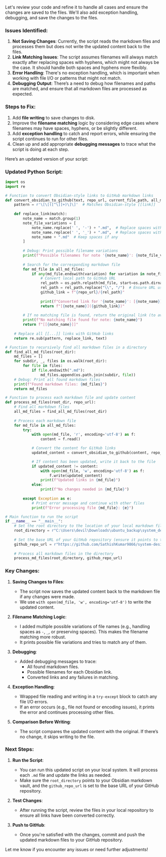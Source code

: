 Let's review your code and refine it to handle all cases and ensure the changes are saved to the files. We'll also add exception handling, debugging, and save the changes to the files.

### Issues Identified:
1. **Not Saving Changes**: Currently, the script reads the markdown files and processes them but does not write the updated content back to the files.
2. **Link Matching Issues**: The script assumes filenames will always match exactly after replacing spaces with hyphens, which might not always be the case. It should handle both spaces and hyphens more flexibly.
3. **Error Handling**: There's no exception handling, which is important when working with file I/O or patterns that might not match.
4. **Debugging Output**: There’s a need to debug how filenames and paths are matched, and ensure that all markdown files are processed as expected.

### Steps to Fix:
1. Add **file writing** to save changes to disk.
2. Improve the **filename matching** logic by considering edge cases where filenames may have spaces, hyphens, or be slightly different.
3. Add **exception handling** to catch and report errors, while ensuring the script continues to run for other files.
4. Clean up and add appropriate **debugging messages** to trace what the script is doing at each step.

Here’s an updated version of your script:

### Updated Python Script:

```python
import os
import re

# Function to convert Obsidian-style links to GitHub markdown links
def convert_obsidian_to_github(text, repo_url, current_file_path, all_md_files):
    pattern = r'\[\[([^\]]+)\]\]'  # Matches Obsidian-style [[link]]
    
    def replace_link(match):
        note_name = match.group(1)
        note_file_variations = [
            note_name.replace(' ', '-') + ".md",  # Replace spaces with hyphens
            note_name.replace(' ', '_') + ".md",  # Replace spaces with underscores
            note_name + ".md"  # Keep spaces if any
        ]
        
        # Debug: Print possible filename variations
        print(f"Possible filenames for note '{note_name}': {note_file_variations}")
        
        # Search for the corresponding markdown file
        for md_file in all_md_files:
            if any(md_file.endswith(variation) for variation in note_file_variations):
                # Convert local path to GitHub URL
                rel_path = os.path.relpath(md_file, start=os.path.dirname(current_file_path))
                rel_path = rel_path.replace("\\", "/")  # Ensure URL uses forward slashes
                github_link = f"{repo_url}/{rel_path}"
                
                print(f"Converted link for '{note_name}': [{note_name}]({github_link})")
                return f"[{note_name}]({github_link})"
        
        # If no matching file is found, return the original link (to avoid broken links)
        print(f"No matching file found for note: {note_name}")
        return f"[[{note_name}]]"
    
    # Replace all [[...]] links with GitHub links
    return re.sub(pattern, replace_link, text)

# Function to recursively find all markdown files in a directory
def find_all_md_files(root_dir):
    md_files = []
    for subdir, _, files in os.walk(root_dir):
        for file in files:
            if file.endswith(".md"):
                md_files.append(os.path.join(subdir, file))
    # Debug: Print all found markdown files
    print(f"Found markdown files: {md_files}")
    return md_files

# Function to process each markdown file and update content
def process_md_files(root_dir, repo_url):
    # Find all markdown files
    all_md_files = find_all_md_files(root_dir)
    
    # Process each markdown file
    for md_file in all_md_files:
        try:
            with open(md_file, 'r', encoding='utf-8') as f:
                content = f.read()

            # Convert the content for GitHub links
            updated_content = convert_obsidian_to_github(content, repo_url, md_file, all_md_files)

            # If content has been updated, write it back to the file
            if updated_content != content:
                with open(md_file, 'w', encoding='utf-8') as f:
                    f.write(updated_content)
                print(f"Updated links in {md_file}")
            else:
                print(f"No changes needed in {md_file}")
        
        except Exception as e:
            # Print error message and continue with other files
            print(f"Error processing file {md_file}: {e}")

# Main function to run the script
if __name__ == "__main__":
    # Set the root directory to the location of your local markdown files
    root_directory = r"C:\Users\devil\Downloads\ubuntu_backup\system_design_interview_prep"
    
    # Set the base URL of your GitHub repository (ensure it points to the correct branch for markdown files)
    github_repo_url = r"https://github.com/SathishKumar9866/system-design-interview-prep/blob/backlinks_test"
    
    # Process all markdown files in the directory
    process_md_files(root_directory, github_repo_url)
```

### Key Changes:

1. **Saving Changes to Files**: 
   - The script now saves the updated content back to the markdown file if any changes were made.
   - We use `with open(md_file, 'w', encoding='utf-8')` to write the updated content.

2. **Filename Matching Logic**:
   - I added multiple possible variations of file names (e.g., handling spaces as `-`, `_`, or preserving spaces). This makes the filename matching more robust.
   - It prints possible file variations and tries to match any of them.

3. **Debugging**:
   - Added debugging messages to trace:
     - All found markdown files.
     - Possible filenames for each Obsidian link.
     - Converted links and any failures in matching.
   
4. **Exception Handling**:
   - Wrapped file reading and writing in a `try-except` block to catch any file I/O errors.
   - If an error occurs (e.g., file not found or encoding issues), it prints the error and continues processing other files.

5. **Comparison Before Writing**:
   - The script compares the updated content with the original. If there’s no change, it skips writing to the file.

### Next Steps:

1. **Run the Script**: 
   - You can run this updated script on your local system. It will process each `.md` file and update the links as needed.
   - Make sure the `root_directory` points to your Obsidian markdown vault, and the `github_repo_url` is set to the base URL of your GitHub repository.

2. **Test Changes**:
   - After running the script, review the files in your local repository to ensure all links have been converted correctly.

3. **Push to GitHub**:
   - Once you're satisfied with the changes, commit and push the updated markdown files to your GitHub repository.

Let me know if you encounter any issues or need further adjustments!